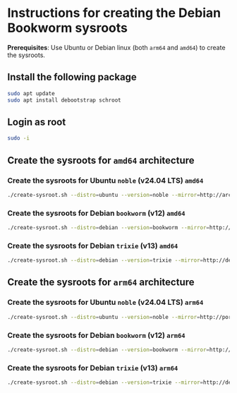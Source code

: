 # Instructions for creating the Debian Bookworm sysroots

**Prerequisites**: Use Ubuntu or Debian linux (both `arm64` and `amd64`) to create the sysroots.

## Install the following package

```bash
sudo apt update
sudo apt install debootstrap schroot
```

## Login as root

```bash
sudo -i
```

## Create the sysroots for `amd64` architecture

### Create the sysroots for Ubuntu `noble` (v24.04 LTS) `amd64`

```bash
./create-sysroot.sh --distro=ubuntu --version=noble --mirror=http://archive.ubuntu.com/ubuntu/ --arch=amd64 --variant=buildd --out=/opt
```

### Create the sysroots for Debian `bookworm` (v12) `amd64`

```bash
./create-sysroot.sh --distro=debian --version=bookworm --mirror=http://deb.debian.org/debian --arch=amd64 --variant=buildd --out=/opt
```

### Create the sysroots for Debian `trixie` (v13) `amd64`

```bash
./create-sysroot.sh --distro=debian --version=trixie --mirror=http://deb.debian.org/debian --arch=amd64 --variant=buildd --out=/opt
```

## Create the sysroots for `arm64` architecture

### Create the sysroots for Ubuntu `noble` (v24.04 LTS) `arm64`

```bash
./create-sysroot.sh --distro=ubuntu --version=noble --mirror=http://ports.ubuntu.com/ubuntu-ports --arch=arm64 --variant=buildd --out=/opt
```

### Create the sysroots for Debian `bookworm` (v12) `arm64`

```bash
./create-sysroot.sh --distro=debian --version=bookworm --mirror=http://deb.debian.org/debian --arch=arm64 --variant=buildd --out=/opt
```

### Create the sysroots for Debian `trixie` (v13) `arm64`

```bash
./create-sysroot.sh --distro=debian --version=trixie --mirror=http://deb.debian.org/debian --arch=arm64 --variant=buildd --out=/opt
```
